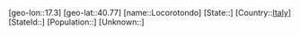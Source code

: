 ﻿---
location: [40.77,17.3]
type: City
tags:
- geo/City


SpocWebEntityId: 32067
isDeleted: false
confidential: public

---
[geo-lon::17.3]
[geo-lat::40.77]
[name::Locorotondo]
[State::]
[Country::[Italy](geo/Continent/Europe/Italy.md)]
[StateId::]
[Population::]
[Unknown::]

